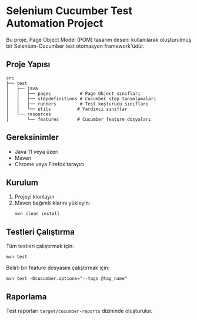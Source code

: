 # Selenium Cucumber Test Automation Project

Bu proje, Page Object Model (POM) tasarım deseni kullanılarak oluşturulmuş bir Selenium-Cucumber test otomasyon framework'üdür.

## Proje Yapısı

```
src
├── test
│   ├── java
│   │   ├── pages           # Page Object sınıfları
│   │   ├── stepdefinitions # Cucumber step tanımlamaları
│   │   ├── runners         # Test koşturucu sınıfları
│   │   └── utils          # Yardımcı sınıflar
│   └── resources
│       └── features       # Cucumber feature dosyaları
```

## Gereksinimler

- Java 11 veya üzeri
- Maven
- Chrome veya Firefox tarayıcı

## Kurulum

1. Projeyi klonlayın
2. Maven bağımlılıklarını yükleyin:
   ```
   mvn clean install
   ```

## Testleri Çalıştırma

Tüm testleri çalıştırmak için:
```
mvn test
```

Belirli bir feature dosyasını çalıştırmak için:
```
mvn test -Dcucumber.options="--tags @tag_name"
```

## Raporlama

Test raporları `target/cucumber-reports` dizininde oluşturulur.
